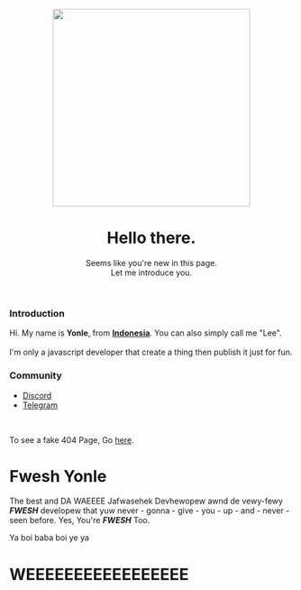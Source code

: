 <!DOCTYPE html>
<div align="center">
        <br>
        <img src="https://yonle.github.io/image.jpg" width="350px" loading="lazy">
        <h1>Hello there.</h1>
        <p>Seems like you're new in this page.<br>Let me introduce you.</p>
    </div>
    <div><br>
        <h3>Introduction</h3>
        <p>Hi. My name is <b>Yonle</b>, from <b><a href="https://en.wikipedia.org/wiki/Indonesia">Indonesia</a></b>. You can also simply call me "Lee".<br></br>I'm only a javascript developer that create a thing then publish it just for fun.</p>
        <h3>Community</h3>
        <ul>
            <li><a href="https://dsc.gg/yonle">Discord</a></li>
            <li><a href="https://t.me/yonlecoder">Telegram</a></li>
        </ul>
        <br>
        <p>To see a fake 404 Page, Go <a href="404.html">here</a>.</p>
    </div>

<!---

      Ho leh shed, I see u want to edit the page.
      shoooshhhh...... Shooooshhhh..... Shoooshhhh...
      Why u still there? Go go shooooshhhhh..... Shooooshhhh

--->

# Fwesh Yonle
The best and DA WAEEEE Jafwasehek Devhewopew awnd de vewy-fewy ***FWESH*** developew that yuw never - gonna - give - you - up - and - never - seen before. Yes, You're ***FWESH*** Too.

Ya boi baba boi ye ya 
<div style="width: 92748273728362722837283737284728472837472874727372836472838;">
<h1>WEEEEEEEEEEEEEEEEE</h1>
</div>
